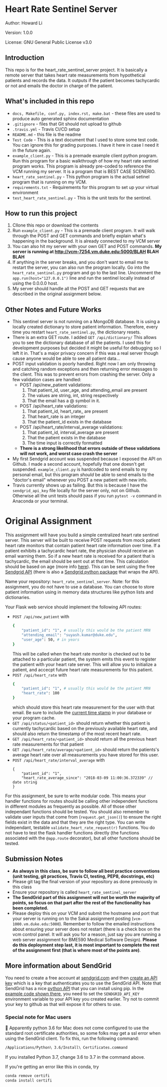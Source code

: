 # Heart Rate Sentinel Server

Author: Howard Li

Version: 1.0.0

License: GNU General Public License v3.0

## Introduction
This repo is for the heart_rate_sentinel_server project. It is basically a remote server that takes heart rate measurements from hypothetical patients and records the data. It outputs if the patient becomes tachycardic or not and emails the doctor in charge of the patient. 

## What's included in this repo
 + `docs, Makefile, conf.py, index.rst, make.bat` - these files are used to produce auto generated sphinx documentation
 + `.gitignore` - files that Git should not upload to github
 + `.travis.yml` - Travis CI/CD setup
 + `README.md` - this file is the readme
 + `Test Code` - This is a text document that I used to store some test code. You can ignore this for grading purposes. I have it here in case I need it in the future again.
 + `example_client.py` - This is a premade example client python program. Run this program for a basic walkthrough of how my heart rate sentinel program works. This program is already pre-coded to reference the VCM running my server. It is a program that is BEST CASE SCENERIO.
 + `heart_rate_sentinel.py` - This python program is the actual setinel program that is running on my VCM. 
 + `requirements.txt` - Requirements for this program to set up your virtual environment
 + `test_heart_rate_sentinel.py` - This is the unit tests for the sentinel.
 
## How to run this project
 1. Cllone this repo or download the contents
 2. Run `example_client.py` - This is a premade client program. It will walk through the POST and GET commands and briefly explain what's happening in the background. It is already connected to my VCM server
 3. You can also hit my server with your own GET and POST commands. **My server is running at http://vcm-7254.vm.duke.edu:5000/BLAH BLAH BLAH**
 4. If anything in the server breaks, and you don't want to email me to restart the server, you can also run the program locally. Go into the `heart_rate_sentinel.py` program and go to the last line. Uncomment the `app.run(host="127.0.0.1")` line and run the sentinel locally instead of using the 0.0.0.0 host. 
 5. My server should handle all the POST and GET requests that are described in the original assignment below. 

## Other Notes and Future Works
 + This sentinel server is not running on a MongoDB database. It is using a locally created dictionary to store patient information. Therefore, every time you restart `heart_rate_sentinel.py`, the dictionary resets. 
 + There is an extra GET route. I added `GET /api/dictionary/` This allows you to see the dictionary database of all the patients. I used this for development purposes but decided it might be useful for debugging so I left it in. That's a major privacy concern if this was a real server though cause anyone would be able to see all patient data...
 + POST input validation is poorly handled. Right now I am only throwing and catching random exceptions and then returning error messages to the client. This was to prevent errors from crashing the server. Only a few validation cases are handled:
   - POST /api/new_patient validations:
     1. That patient_id, user_age, and attending_email are present
     2. The values are string, int, string respectively
     3. That the email has a @ symbol in it. 
   - POST /api/heart_rate validations:
     1. That patient_id, heart_rate_ are present
     2. That heart_rate is an integer
     3. That the patient_id exists in the database
   - POST /api/heart_rate/interval_average validations:
     1. That patient_id, interval_average are present
     2. That the patient exists in the database
     3. The time input is correctly formatted
   - **There is a strong likelihood that errors outside of these validations will not work, and worst case crash the server**
 + My first Sendgrid account was suspended because I exposed the API on Github. I made a second account, hopefully that one doesn't get suspended. `example_client.py` is hardcoded to send emails to my personal email, but this program *should* be able to send emails to the "doctor's email" whenever you POST a new patient with new info.
 + Travis currently shows up as failing. But this is because I have the `sendgrid_api_key` file locally for the server only, not on Github. Otherwise all the unit tests should pass if you run `pytest -v` command in Anaconda or your terminal.
 
 
 

# Original Assignment

This assignment will have you build a simple centralized heart rate sentinel server. This server will be built to receive POST requests from mock patient heart rate monitors that contain patient heart rate information over time. If a patient exhibits a tachycardic heart rate, the physician should receive an email warning them. So if a new heart rate is received for a patient that is tachycardic, the email should be sent out at that time. This calculation should be based on age (more info [here](https://en.wikipedia.org/wiki/Tachycardia)). This can be sent using the free [Sendgrid API](https://sendgrid.com/) (there is also a [Sendgrid python package](https://github.com/sendgrid/sendgrid-python) that wraps the API).

Name your repository: `heart_rate_sentinel_server`. Note: for this assignment, you do not have to use a database. You can choose to store patient information using in memory data structures like python lists and dictionaries. 

Your Flask web service should implement the following API routes:

* `POST /api/new_patient` with
  ```sh
  {
      "patient_id": "1", # usually this would be the patient MRN
      "attending_email": "suyash.kumar@duke.edu", 
      "user_age": 50, # in years
  }
  ```
  This will be called when the heart rate monitor is checked out to be attached to a particular patient, the system emits this event to register the patient with your heart rate server. This will allow you to initialize a patient, and accecpt future heart rate measurements for this patient. 
* `POST /api/heart_rate` with
  ```sh
  {
      "patient_id": "1", # usually this would be the patient MRN
      "heart_rate": 100
  }
  ```
  which should store this heart rate measurement for the user with that email. Be sure to include the [current time stamp](https://stackoverflow.com/questions/415511/how-to-get-current-time-in-python) in your database or your program cache.
* `GET /api/status/<patient_id>` should return whether this patient is currently tachycardic based on the previously available heart rate, and should also return the timestamp of the most recent heart rate. 
* `GET /api/heart_rate/<patient_id>` should return all the previous heart rate measurements for that patient
* `GET /api/heart_rate/average/<patient_id>` should return the patients's average heart rate over all measurements you have stored for this user. 
* `POST /api/heart_rate/interval_average` with 
  ```
  {
      "patient_id": "1",
      "heart_rate_average_since": "2018-03-09 11:00:36.372339" // date string
  }
  ```
  
For this assignment, be sure to write modular code. This means your handler functions for routes should be calling other independent functions in different modules as frequently as possible. All of those other independant functions should be tested. You should also remember to validate user inputs that come from (`request.get_json()`) to ensure the right fields exist in the data and that they are the right type. You can write independant, testable `validate_heart_rate_request(r)` functions. You do not have to test the flask handler functions directly (the functions associated with the `@app.route` decorator), but all other functions should be tested.  

## Submission Notes
- __As always in this class, be sure to follow all best practice conventions (unit testing, git practices, Travis CI, testing, PEP8, docstrings, etc)__
- Please git tag the final version of your repository as done previously in this class
- Ensure your repository is called `heart_rate_sentinel_server`
- __The SendGrid part of this assignment will not be worth the majority of points, so focus on that part after the rest of the functionality has been completed.__
- Please deploy this on your VCM and submit the hostname and port that your server is running on to the Sakai assignment posting (`vcm-1000.vm.duke.edu:5000`). Remember to follow the emailed instructions about ensuring your server does not restart (there is a check box on the vcm control panel. It will ask you for a reason, just say you are running a web server assignment for BME590 Medical Software Design). __Please do this deployment step last, it is most important to complete the rest of the assignment first (that is where most of the points are)__.

## More information about SendGrid
You need to create a free account at [sendgrid.com](https://sendgrid.com) and then [create an API key](https://sendgrid.com/docs/ui/account-and-settings/api-keys/#creating-an-api-key) which is a key that authenticates you to use the SendGrid API. Note that SendGrid has a nice [python API](https://github.com/sendgrid/sendgrid-python) that you can install using pip. In the [example code shown there](https://github.com/sendgrid/sendgrid-python#quick-start), you need to set the `SENDGRID_API_KEY` environment variable to your API key you created earlier. Try not to commit your key to github as that will expose it for others to use. 

### Special note for Mac users
:eyes: Apparently python 3.6 for Mac does not come configured to use the standard root certificate authorities, so some folks may get a ssl error when using the SendGrid client. To fix this, run the following command:

```sh
/Applications/Python\ 3.6/Install\ Certificates.command
```

If you installed Python 3.7, change 3.6 to 3.7 in the command above.

If you're getting an error like this in conda, try 
```sh
conda remove certifi
conda install certifi
```
